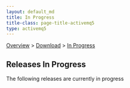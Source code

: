 ```yaml
---
layout: default_md
title: In Progress 
title-class: page-title-activemq5
type: activemq5
---
```


 [Overview](overview) > [Download](download) > [In Progress](in-progress)

Releases In Progress
--------------------

The following releases are currently in progress

